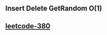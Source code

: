 ## Insert Delete GetRandom O(1)

<h2><a href="https://leetcode.com/problems/insert-delete-getrandom-o1/description/">leetcode-380</a></h2>
